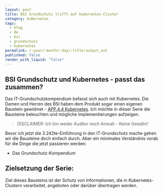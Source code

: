 ```yaml
---
layout: post
title: BSI Grundschutz trifft auf Kubernetes-Cluster
category: kubernetes
tags:
  - blog
  - de
  - bsi
  - grundschutz
  - kubernetes
permalink: /:year/:month/:day/:title:output_ext
published: false
render_with_liquid: "false"
---
```


## BSI Grundschutz und Kubernetes - passt das zusammen?

Das IT-Grundschutzkompendium befasst sich auch mit Kubernetes. Die Damen und Herren des BSI haben dem Produkt sogar einen eigenen Baustein gewidmet - [APP.4.4 Kubernetes](https://www.bsi.bund.de/SharedDocs/Downloads/DE/BSI/Grundschutz/IT-GS-Kompendium_Einzel_PDFs_2022/06_APP_Anwendungen/APP_4_4_Kubernetes_Edition_2022.pdf?__blob=publicationFile&v=3). Ich möchte in dieser Serie die Bausteine beleuchten und mögliche Implementierungen aufzeigen.

>DISCLAIMER: Ich bin weder Auditor noch Anwalt - Keine Gewähr!

Bevor ich jetzt die 3.242te-Einführung in den IT-Grundschutz mache gehen wir die Bausteine doch einfach durch. Aber ein minimales Verständnis vorab für die Dinge die jetzt passieren werden:
- Das Grundschutz-Kompendium

## Zielsetzung der Serie:
Ziel dieses Bausteins ist der Schutz von Informationen, die in Kubernetes-Clustern verarbeitet, angeboten oder darüber übertragen werden.
